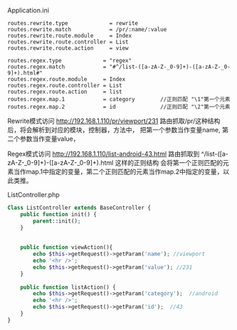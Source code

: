 Application.ini 
```
routes.rewrite.type             = rewrite
routes.rewrite.match            = /pr/:name/:value
routes.rewrite.route.module     = Index
routes.rewrite.route.controller = List
routes.rewrite.route.action     = view
 
routes.regex.type             = "regex"
routes.regex.match            = "#^/list-([a-zA-Z-_0-9]+)-([a-zA-Z-_0-9]+).html#"
routes.regex.route.module     = Index
routes.regex.route.controller = List
routes.regex.route.action     = list
routes.regex.map.1            = category        //正则匹配 "\1"第一个元素
routes.regex.map.2            = id              //正则匹配 "\2"第一个元素
```

Rewrite模式访问
http://192.168.1.110/pr/viewport/231
路由抓取/pr/这种结构后，将会解析到对应的模块，控制器，方法中，
把第一个参数当作变量name, 第二个参数当作变量value，
 
Regex模式访问
http://192.168.1.110/list-android-43.html
路由抓取到 ^/list-([a-zA-Z-_0-9]+)-([a-zA-Z-_0-9]+).html 这样的正则结构
会将第一个正则匹配的元素当作map.1中指定的变量，第二个正则匹配的元素当作map.2中指定的变量，以此类推。

ListController.php
```php
Class ListController extends BaseController {
    public function init() {
        parent::init();
    }
 
 
    public function viewAction(){
        echo $this->getRequest()->getParam('name'); //viewport
        echo '<hr />';
        echo $this->getRequest()->getParam('value'); //231
    }
 
    public function listAction() {
        echo $this->getRequest()->getParam('category');  //android
        echo '<hr />';
        echo $this->getRequest()->getParam('id');  //43
    }
}
```